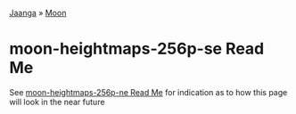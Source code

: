 [Jaanga]( http://jaanga.github.io/ ) &raquo; [Moon]( http://jaanga.github.io/moon/ )

moon-heightmaps-256p-se Read Me
===

See [moon-heightmaps-256p-ne Read Me]( http://jaanga.github.io/moon-heightmaps-256p-ne/ ) for indication as to how this page will look in the near future